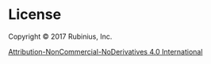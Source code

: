 # License

Copyright &copy; 2017 Rubinius, Inc.

[Attribution-NonCommercial-NoDerivatives 4.0 International](https://creativecommons.org/licenses/by-nc-nd/4.0/legalcode)
